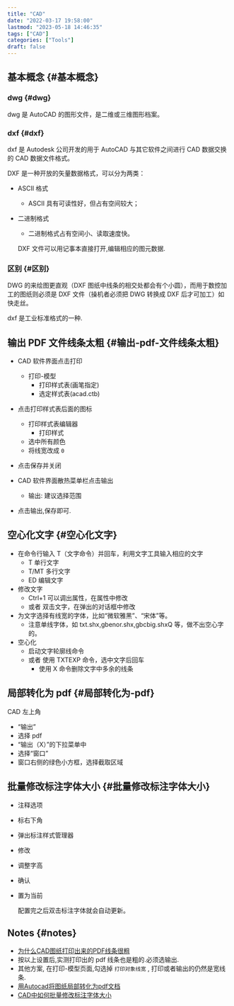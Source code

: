 ```yaml
---
title: "CAD"
date: "2022-03-17 19:58:00"
lastmod: "2023-05-18 14:46:35"
tags: ["CAD"]
categories: ["Tools"]
draft: false
---
```


## 基本概念 {#基本概念}


### dwg {#dwg}

dwg 是 AutoCAD 的图形文件，是二维或三维图形档案。


### dxf {#dxf}

dxf 是 Autodesk 公司开发的用于 AutoCAD 与其它软件之间进行 CAD 数据交换的 CAD 数据文件格式。

DXF 是一种开放的矢量数据格式，可以分为两类：

-   ASCII 格式
    -   ASCII 具有可读性好，但占有空间较大；
-   二进制格式

    -   二进制格式占有空间小、读取速度快。

    DXF 文件可以用记事本直接打开,编辑相应的图元数据.


### 区别 {#区别}

DWG 的来绘图更直观（DXF 图纸中线条的相交处都会有个小圆），而用于数控加工的图纸则必须是 DXF 文件（操机者必须把 DWG 转换成 DXF 后才可加工）如快走丝。

dxf 是工业标准格式的一种.


## 输出 PDF 文件线条太粗 {#输出-pdf-文件线条太粗}

-   CAD 软件界面点击打印
    -   打印-模型
        -   打印样式表(画笔指定)
        -   选定样式表(acad.ctb)
-   点击打印样式表后面的图标
    -   打印样式表编辑器
        -   打印样式
    -   选中所有颜色
    -   将线宽改成 `0`
-   点击保存并关闭

-   CAD 软件界面散热菜单栏点击输出
    -   输出: 建议选择范围
-   点击输出,保存即可.


## 空心化文字 {#空心化文字}

-   在命令行输入 T（文字命令）并回车，利用文字工具输入相应的文字
    -   T 单行文字
    -   T/MT 多行文字
    -   ED 编辑文字
-   修改文字
    -   Ctrl+1 可以调出属性，在属性中修改
    -   或者 双击文字，在弹出的对话框中修改
-   为文字选择有线宽的字体，比如“微软雅黑”、“宋体”等。
    -   注意单线字体，如 txt.shx,gbenor.shx,gbcbig.shxQ 等，做不出空心字的。
-   空心化
    -   启动文字轮廓线命令
    -   或者 使用 TXTEXP 命令，选中文字后回车
        -   使用 X 命令删除文字中多余的线条


## 局部转化为 pdf {#局部转化为-pdf}

CAD 左上角

-   “输出”
-   选择 pdf
-   “输出（X）”的下拉菜单中
-   选择“窗口”
-   窗口右侧的绿色小方框，选择截取区域


## 批量修改标注字体大小 {#批量修改标注字体大小}

-   注释选项
-   标右下角
-   弹出标注样式管理器
-   修改
-   调整字高
-   确认
-   置为当前

    配置完之后双击标注字体就会自动更新。


## Notes {#notes}

-   [为什么CAD图纸打印出来的PDF线条很粗](https://www.sohu.com/a/401512116_657238)
-   按以上设置后,实测打印出的 pdf 线条也是粗的.必须选输出.
-   其他方案, 在打印-模型页面,勾选掉 `打印对象线宽` , 打印或者输出的仍然是宽线条.
-   [用Autocad将图纸局部转化为pdf文档](https://jingyan.baidu.com/article/acf728fde8743eb8e410a31c.html)
-   [CAD中如何批量修改标注字体大小](https://jingyan.baidu.com/article/3a2f7c2e753b4967aed61152.html)